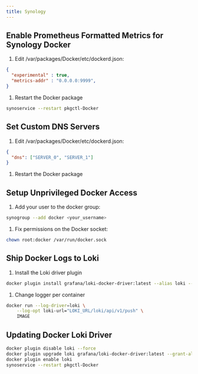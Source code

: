```yaml
---
title: Synology
---
```


## Enable Prometheus Formatted Metrics for Synology Docker

1. Edit /var/packages/Docker/etc/dockerd.json:
~~~ json
{
  "experimental" : true,
  "metrics-addr" : "0.0.0.0:9999",
}
~~~
1. Restart the Docker package
~~~ bash
synoservice --restart pkgctl-Docker
~~~

## Set Custom DNS Servers
1. Edit /var/packages/Docker/etc/dockerd.json:
~~~ json
{
  "dns": ["SERVER_0", "SERVER_1"]
}
~~~
1. Restart the Docker package

## Setup Unprivileged Docker Access

1. Add your user to the docker group:
~~~ bash
synogroup --add docker <your_username>
~~~
1. Fix permissions on the Docker socket:
~~~ bash
chown root:docker /var/run/docker.sock
~~~

## Ship Docker Logs to Loki

1. Install the Loki driver plugin
~~~ bash
docker plugin install grafana/loki-docker-driver:latest --alias loki --grant-all-permissions
~~~
1. Change logger per container
~~~ bash
docker run --log-driver=loki \
    --log-opt loki-url="LOKI_URL/loki/api/v1/push" \
    IMAGE
~~~

## Updating Docker Loki Driver
~~~ bash
docker plugin disable loki --force
docker plugin upgrade loki grafana/loki-docker-driver:latest --grant-all-permissions
docker plugin enable loki
synoservice --restart pkgctl-Docker
~~~
